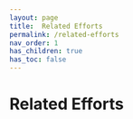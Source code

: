 ```yaml
---
layout: page
title:  Related Efforts
permalink: /related-efforts
nav_order: 1
has_children: true
has_toc: false
---
```


# Related Efforts

